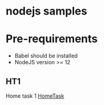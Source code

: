 # nodejs samples

# Pre-requirements
- Babel should be installed
- NodeJS version >= 12

## HT1
Home task 1 [HomeTask](https://github.com/shady333/nodejs/tree/master/ht1)